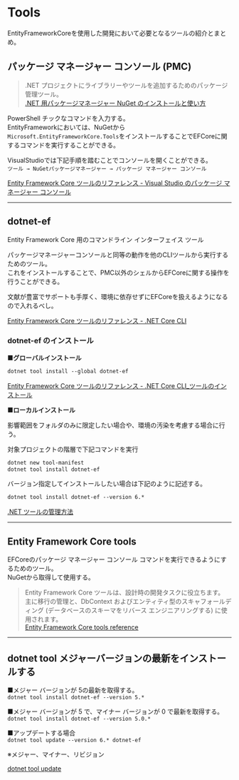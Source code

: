 # Tools

EntityFrameworkCoreを使用した開発において必要となるツールの紹介とまとめ。  

## パッケージ マネージャー コンソール (PMC)

>.NET プロジェクトにライブラリーやツールを追加するためのパッケージ管理ツール。  
[.NET 用パッケージマネージャー NuGet のインストールと使い方](http://yohshiy.blog.fc2.com/blog-entry-236.html)  

PowerShell チックなコマンドを入力する。  
EntityFrameworkにおいては、NuGetから`Microsoft.EntityFrameworkCore.Tools`をインストールすることでEFCoreに関するコマンドを実行することができる。  

VisualStudioでは下記手順を踏むことでコンソールを開くことができる。  
`ツール → NuGetパッケージマネージャー → パッケージ マネージャー コンソール`  

[Entity Framework Core ツールのリファレンス - Visual Studio のパッケージ マネージャー コンソール](https://learn.microsoft.com/ja-jp/ef/core/cli/powershell)  

---

## dotnet-ef

Entity Framework Core 用のコマンドライン インターフェイス ツール  

パッケージマネージャーコンソールと同等の動作を他のCLIツールから実行するためのツール。  
これをインストールすることで、PMC以外のシェルからEFCoreに関する操作を行うことができる。  

文献が豊富でサポートも手厚く、環境に依存せずにEFCoreを扱えるようになるので入れるべし。  

[Entity Framework Core ツールのリファレンス - .NET Core CLI](https://learn.microsoft.com/ja-jp/ef/core/cli/dotnet)  

### dotnet-ef のインストール

■**グローバルインストール**

``` txt
dotnet tool install --global dotnet-ef
```

[Entity Framework Core ツールのリファレンス - .NET Core CLI_ツールのインストール](https://learn.microsoft.com/ja-jp/ef/core/cli/dotnet)  

■**ローカルインストール**

影響範囲をフォルダのみに限定したい場合や、環境の汚染を考慮する場合に行う。  

対象プロジェクトの階層で下記コマンドを実行  

``` txt
dotnet new tool-manifest
dotnet tool install dotnet-ef
```

バージョン指定してインストールしたい場合は下記のように記述する。  

``` txt
dotnet tool install dotnet-ef --version 6.*
```

[.NET ツールの管理方法](https://learn.microsoft.com/ja-jp/dotnet/core/tools/global-tools#install-a-local-tool)  

---

## Entity Framework Core tools

EFCoreのパッケージ マネージャー コンソール コマンドを実行できるようにするためのツール。  
NuGetから取得して使用する。  

>Entity Framework Core ツールは、設計時の開発タスクに役立ちます。  
主に移行の管理と、DbContext およびエンティティ型のスキャフォールディング (データベースのスキーマをリバース エンジニアリングする) に使用されます。  
[Entity Framework Core tools reference](https://learn.microsoft.com/ja-jp/ef/core/cli/)  

---

## dotnet tool メジャーバージョンの最新をインストールする

■メジャー バージョンが 5の最新を取得する。  
`dotnet tool install dotnet-ef --version 5.*`  

■メジャー バージョンが 5 で、マイナー バージョンが 0 で最新を取得する。  
`dotnet tool install dotnet-ef --version 5.0.*`  

■アップデートする場合  
`dotnet tool update --version 6.* dotnet-ef`  

※メジャー、マイナー、リビジョン  

[dotnet tool update](https://learn.microsoft.com/ja-jp/dotnet/core/tools/dotnet-tool-update)  
